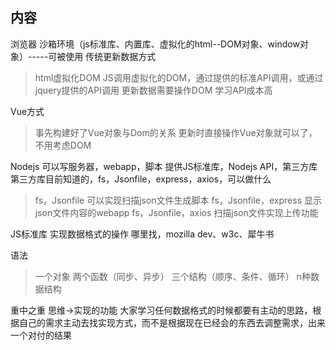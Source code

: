 ## 内容
浏览器
沙箱环境（js标准库、内置库、虚拟化的html--DOM对象、window对象）-----可被使用
传统更新数据方式
>html虚拟化DOM
>JS调用虚拟化的DOM，通过提供的标准API调用，或通过jquery提供的API调用
>更新数据需要操作DOM
>学习API成本高

Vue方式
>事先构建好了Vue对象与Dom的关系
>更新时直接操作Vue对象就可以了，不用考虑DOM

Nodejs
可以写服务器，webapp，脚本
提供JS标准库，Nodejs API，第三方库
第三方库目前知道的，fs，Jsonfile，express，axios，可以做什么
>fs，Jsonfile    可以实现扫描json文件生成脚本
>fs，Jsonfile，express    显示json文件内容的webapp
>fs，Jsonfile，axios    扫描json文件实现上传功能

JS标准库
实现数据格式的操作
哪里找，mozilla dev、w3c、犀牛书

语法
>一个对象
>两个函数（同步、异步）
>三个结构（顺序、条件、循环）
>n种数据结构

重中之重
思维->实现的功能
大家学习任何数据格式的时候都要有主动的思路，根据自己的需求主动去找实现方式，而不是根据现在已经会的东西去调整需求，出来一个对付的结果
